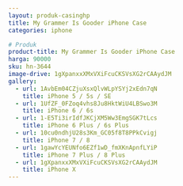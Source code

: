 ```yaml
---
layout: produk-casinghp
title: My Grammer Is Gooder iPhone Case
categories: iphone

# Produk
product-title: My Grammer Is Gooder iPhone Case
harga: 90000
sku: hn-3644
image-drive: 1gXpanxxXMxVXiFcuCKSVsXG2rCAAydJM
gallery:
  - url: 1AvbEm04CZjuXsxQlvWLpYSYj2xEdn7qN
    title: iPhone 5 / 5s / SE
  - url: 1UfZF_0FZoq4vhs8Ju8HktWiU4LBSwo3M
    title: iPhone 6 / 6s
  - url: 1-E5Ti3irIdfJKCjXM5Ww3EmgSGK7tLcs
    title: iPhone 6 Plus / 6s Plus
  - url: 10cu0ndhjU28s3Km_GC05f8T8PPkCvigj
    title: iPhone 7 / 8
  - url: 1gawYcYEUNfo6EZf1wD_fmXKnApnfLYiP
    title: iPhone 7 Plus / 8 Plus
  - url: 1gXpanxxXMxVXiFcuCKSVsXG2rCAAydJM
    title: iPhone X
---
```

